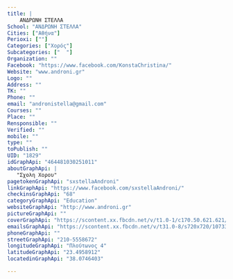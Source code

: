 ```yaml
---
title: |
    ΑΝΔΡΩΝΗ ΣΤΕΛΛΑ
School: "ΑΝΔΡΩΝΗ ΣΤΕΛΛΑ"
Cities: ["Αθήνα"]
Perioxi: [""]
Categories: ["Χορός"]
Subcategories: ["  "]
Organization: ""
Facebook: "https://www.facebook.com/KonstaChristina/"
Website: "www.androni.gr"
Logo: ""
Address: ""
TK: ""
Phone: ""
email: "andronistella@gmail.com"
Courses: ""
Place: ""
Rensponsible: ""
Verified: ""
mobile: ""
type: ""
toPublish: ""
UID: "1829"
idGraphApi: "464481030251011"
aboutGraphApi: | 
   "Σχολη Χορου"
pagetokenGraphApi: "sxstellaAndroni"
linkGraphApi: "https://www.facebook.com/sxstellaAndroni/"
checkinsGraphApi: "68"
categoryGraphApi: "Education"
websiteGraphApi: "http://www.androni.gr"
pictureGraphApi: ""
coverGraphApi: "https://scontent.xx.fbcdn.net/v/t1.0-1/c170.50.621.621/s50x50/223954_465520603480387_1020441856_n.jpg?oh=58938cba5e90984f2a10447c023dc8a2&amp;oe=5B3127B2"
emailsGraphApi: "https://scontent.xx.fbcdn.net/v/t31.0-8/s720x720/1073328_602688843096895_583360304_o.jpg?oh=e6d6cbddbc625532650ad89b2bff5978&amp;oe=5B380DB6"
phoneGraphApi: ""
streetGraphApi: "210-5558672"
longitudeGraphApi: "Πλούτωνος 4"
latitudeGraphApi: "23.4958912"
locatedinGraphApi: "38.0746403"

---
```




